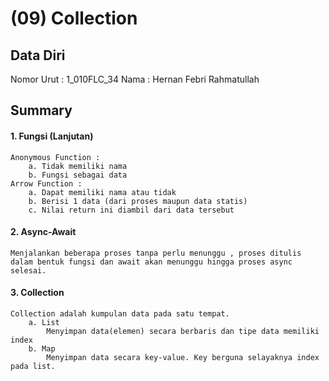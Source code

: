 # (09) Collection
## Data Diri

Nomor Urut : 1_010FLC_34
Nama : Hernan Febri Rahmatullah

## Summary
#### 1. Fungsi (Lanjutan)
    Anonymous Function :
        a. Tidak memiliki nama
        b. Fungsi sebagai data
    Arrow Function :
        a. Dapat memiliki nama atau tidak
        b. Berisi 1 data (dari proses maupun data statis)
        c. Nilai return ini diambil dari data tersebut
#### 2. Async-Await
    Menjalankan beberapa proses tanpa perlu menunggu , proses ditulis dalam bentuk fungsi dan await akan menunggu hingga proses async selesai.

#### 3. Collection
    Collection adalah kumpulan data pada satu tempat.
        a. List
            Menyimpan data(elemen) secara berbaris dan tipe data memiliki index
        b. Map
            Menyimpan data secara key-value. Key berguna selayaknya index pada list.